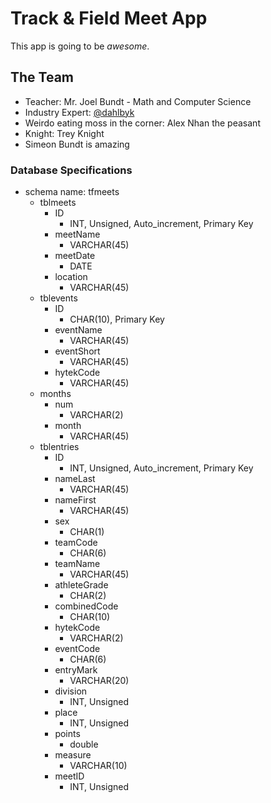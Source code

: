 # Track & Field Meet App

This app is going to be _awesome_.

## The Team
- Teacher: Mr. Joel Bundt - Math and Computer Science
- Industry Expert: [@dahlbyk](https://github.com/dahlbyk)
- Weirdo eating moss in the corner: Alex Nhan the peasant
- Knight: Trey Knight
- Simeon Bundt is amazing

### Database Specifications
- schema name: tfmeets
    - tblmeets
        - ID
            - INT, Unsigned, Auto_increment, Primary Key
        - meetName
            - VARCHAR(45)
        - meetDate
            - DATE
        - location
            - VARCHAR(45)
    - tblevents
        - ID
            - CHAR(10), Primary Key
        - eventName
            - VARCHAR(45)
        - eventShort
            - VARCHAR(45)
        - hytekCode
            - VARCHAR(45)
    - months
        - num
            - VARCHAR(2)
        - month
            - VARCHAR(45)
    - tblentries
        - ID
            - INT, Unsigned, Auto_increment, Primary Key
        - nameLast
            - VARCHAR(45)
        - nameFirst
            - VARCHAR(45)
        - sex
            - CHAR(1)
        - teamCode
            - CHAR(6)
        - teamName
            - VARCHAR(45)
        - athleteGrade
            - CHAR(2)
        - combinedCode
            - CHAR(10)
        - hytekCode
            - VARCHAR(2)
        - eventCode
            - CHAR(6)
        - entryMark
            - VARCHAR(20)
        - division
            - INT, Unsigned
        - place
            - INT, Unsigned
        - points
            - double
        - measure
            - VARCHAR(10)
        - meetID
            - INT, Unsigned
